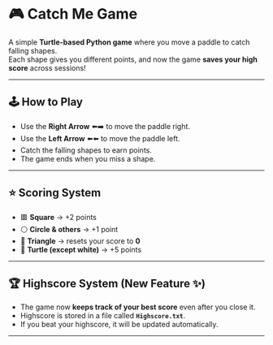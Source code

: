 # 🎮 Catch Me Game

A simple **Turtle-based Python game** where you move a paddle to catch falling shapes.  
Each shape gives you different points, and now the game **saves your high score** across sessions!  

---

## 🕹️ How to Play
- Use the **Right Arrow** ⬅️➡️ to move the paddle right.  
- Use the **Left Arrow** ⬅️⬅️ to move the paddle left.  
- Catch the falling shapes to earn points.  
- The game ends when you miss a shape.

---

## ⭐ Scoring System
- 🟥 **Square** → +2 points  
- ⚪ **Circle & others** → +1 point  
- 🔺 **Triangle** → resets your score to **0**  
- 🐢 **Turtle (except white)** → +5 points  

---

## 🏆 Highscore System (New Feature ✨)
- The game now **keeps track of your best score** even after you close it.  
- Highscore is stored in a file called **`Highscore.txt`**.  
- If you beat your highscore, it will be updated automatically.  

---
